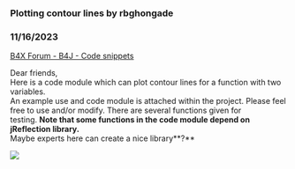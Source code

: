 ### Plotting contour lines by rbghongade
### 11/16/2023
[B4X Forum - B4J - Code snippets](https://www.b4x.com/android/forum/threads/157426/)

Dear friends,  
Here is a code module which can plot contour lines for a function with two variables.  
An example use and code module is attached within the project. Please feel free to use and/or modify. There are several functions given for  
testing. **Note that some functions in the code module depend on jReflection library.**  
Maybe experts here can create a nice library**?**  
  
![](https://www.b4x.com/android/forum/attachments/147801)